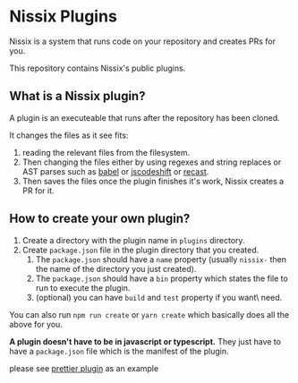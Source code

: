 # Nissix Plugins

Nissix is a system that runs code on your repository and creates PRs for you.

This repository contains Nissix's public plugins.

## What is a Nissix plugin?

A plugin is an executeable that runs after the repository has been cloned.

It changes the files as it see fits:

1. reading the relevant files from the filesystem.
2. Then changing the files either by using regexes and string replaces or AST parses such as [babel](https://babeljs.io/) or [jscodeshift](https://github.com/facebook/jscodeshift) or [recast](https://github.com/benjamn/recast).
3. Then saves the files
   once the plugin finishes it's work, Nissix creates a PR for it.

## How to create your own plugin?

1. Create a directory with the plugin name in `plugins` directory.
2. Create `package.json` file in the plugin directory that you created.
   1. The `package.json` should have a `name` property (usually `nissix-` then the name of the directory you just created).
   2. The `package.json` should have a `bin` property which states the file to run to execute the plugin.
   3. (optional) you can have `build` and `test` property if you want\ need.

You can also run `npm run create` or `yarn create` which basically does all the above for you.

**A plugin doesn't have to be in javascript or typescript.**
They just have to have a `package.json` file which is the manifest of the plugin.

please see [prettier plugin](plugins/prettier) as an example
